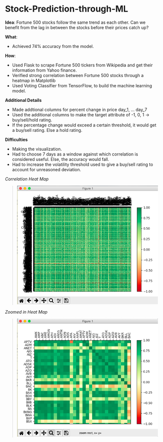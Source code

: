 # Stock-Prediction-through-ML

**Idea**: 
Fortune 500 stocks follow the same trend as each other. Can we benefit from the lag in between the stocks before their prices catch up?

**What**: 
- Achieved 74% accuracy from the model.

**How**:
- Used Flask to scrape Fortune 500 tickers from Wikipedia and get their information from Yahoo finance.
- Verified strong correlation between Fortune 500 stocks through a heatmap in Matplotlib
- Used Voting Classifier from TensorFlow, to build the machine learning model.

**Additional Details**
- Made addtional columns for percent change in price day_1, ... day_7
- Used the additional columns to make the target attribute of -1, 0, 1 -> buy/sell/hold rating.
- If the percentage change would exceed a certain threshold, it would get a buy/sell rating. Else a hold rating.


**Difficulties**
- Making the visualization.
- Had to choose 7 days as a window against which correlation is considered useful. Else, the accuracy would fall.
- Had to increase the volatility threshold used to give a buy/sell rating to account for unreasoned deviation.

*Correlation Heat Map*
> ![alt text](https://github.com/yousufafroze/Stock-Prediction-through-ML/blob/master/visualization_1.png)

*Zoomed in Heat Map*
> ![alt text](https://github.com/yousufafroze/Stock-Prediction-through-ML/blob/master/visualization_2.png)





